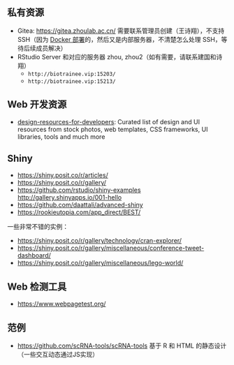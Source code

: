 ## 私有资源

- Gitea: https://gitea.zhoulab.ac.cn/ 需要联系管理员创建（王诗翔），不支持 SSH（因为 [Docker 部署](https://docs.gitea.com/installation/install-with-docker)的，然后又是内部服务器，不清楚怎么处理 SSH，等待后续成员解决）
- RStudio Server 和对应的服务器 zhou, zhou2（如有需要，请联系建国和诗翔）
  - `http://biotrainee.vip:15203/`
  - `http://biotrainee.vip:15213/`

## Web 开发资源

- [design-resources-for-developers](https://github.com/bradtraversy/design-resources-for-developers): Curated list of design and UI resources from stock photos, web templates, CSS frameworks, UI libraries, tools and much more

## Shiny

- https://shiny.posit.co/r/articles/
- https://shiny.posit.co/r/gallery/
- https://github.com/rstudio/shiny-examples http://gallery.shinyapps.io/001-hello
- https://github.com/daattali/advanced-shiny
- https://rookieutopia.com/app_direct/BEST/

一些非常不错的实例：

- https://shiny.posit.co/r/gallery/technology/cran-explorer/
- https://shiny.posit.co/r/gallery/miscellaneous/conference-tweet-dashboard/
- https://shiny.posit.co/r/gallery/miscellaneous/lego-world/

## Web 检测工具

- https://www.webpagetest.org/

## 范例

- https://github.com/scRNA-tools/scRNA-tools 基于 R 和 HTML 的静态设计（一些交互动态通过JS实现）
